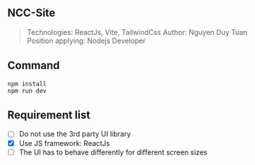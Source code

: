 ## NCC-Site
> Technologies: ReactJs, Vite, TailwindCss
> Author: Nguyen Duy Tuan
> Position applying: Nodejs Developer

## Command

```
npm install
npm run dev
```

## Requirement list
- [ ] Do not use the 3rd party UI library
- [X] Use JS framework: ReactJs
- [ ] The UI has to behave differently for different screen sizes
